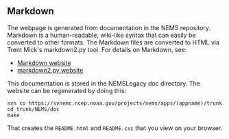 Markdown
--------

The webpage is generated from documentation in the NEMS repository.
Markdown is a human-readable, wiki-like syntax that can easily be
converted to other formats.  The Markdown files are converted to HTML
via Trent Mick's markdown2.py tool.  For details on Markdown, see:

* [Markdown website](https://daringfireball.net/projects/markdown/)
* [markdown2.py website](https://github.com/trentm/python-markdown2/)

This documentation is stored in the NEMSLegacy doc directory.  The
website can be regenerated by doing this:

    svn co https://svnemc.ncep.noaa.gov/projects/nems/apps/(appname)/trunk
    cd trunk/NEMS/doc
    make

That creates the `README.html` and `README.css` that you view on your
browser.
